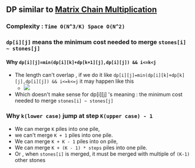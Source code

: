 ## DP similar to [Matrix Chain Multiplication](https://www.geeksforgeeks.org/matrix-chain-multiplication-dp-8/)
### Complexity : ```Time O(N^3/K) Space O(N^2)```
### ```dp[i][j]``` means the minimum cost needed to merge ```stones[i] ~ stones[j]```
#### Why ```dp[i][j]=min(dp[i][k]+dp[k+1][j],dp[i][j]) && i<=k<j```
  * The length can't overlap , if we do it like ```dp[i][j]=min(dp[i][k]+dp[k][j],dp[i][j]) && i<=k<=j``` it may happen like this
    * ![](https://i.imgur.com/MtitVz2.png)
  * Which doesn't make sense for dp[i][j] 's meaning : the minimum cost needed to merge ```stones[i] ~ stones[j]```
### Why ```k(lower case)``` jump at step ```K(upper case) - 1```
  * We can merge ```K``` piles into one pile,
  * we can't merge ```K + 1``` piles into one pile.
  * We can merge ```K + K - 1``` piles into on pile,
  * We can merge ```K + (K - 1) * steps``` piles into one pile.
  * Or , when ```stones[i]``` is merged, it must be merged with multiple of ```(K-1)``` other stones
